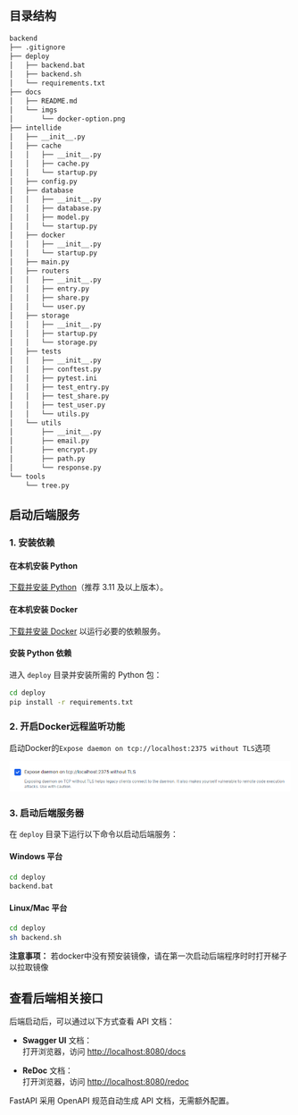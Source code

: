 ## 目录结构

```text
backend
├── .gitignore
├── deploy
│   ├── backend.bat
│   ├── backend.sh
│   └── requirements.txt
├── docs
│   ├── README.md
│   └── imgs
│       └── docker-option.png
├── intellide
│   ├── __init__.py
│   ├── cache
│   │   ├── __init__.py
│   │   ├── cache.py
│   │   └── startup.py
│   ├── config.py
│   ├── database
│   │   ├── __init__.py
│   │   ├── database.py
│   │   ├── model.py
│   │   └── startup.py
│   ├── docker
│   │   ├── __init__.py
│   │   └── startup.py
│   ├── main.py
│   ├── routers
│   │   ├── __init__.py
│   │   ├── entry.py
│   │   ├── share.py
│   │   └── user.py
│   ├── storage
│   │   ├── __init__.py
│   │   ├── startup.py
│   │   └── storage.py
│   ├── tests
│   │   ├── __init__.py
│   │   ├── conftest.py
│   │   ├── pytest.ini
│   │   ├── test_entry.py
│   │   ├── test_share.py
│   │   ├── test_user.py
│   │   └── utils.py
│   └── utils
│       ├── __init__.py
│       ├── email.py
│       ├── encrypt.py
│       ├── path.py
│       └── response.py
└── tools
    └── tree.py
```

## 启动后端服务

### 1. 安装依赖

#### 在本机安装 Python

[下载并安装 Python](https://www.python.org/downloads/)（推荐 3.11 及以上版本）。

#### 在本机安装 Docker

[下载并安装 Docker](https://www.docker.com/) 以运行必要的依赖服务。

#### 安装 Python 依赖

进入 `deploy` 目录并安装所需的 Python 包：

```sh
cd deploy
pip install -r requirements.txt
```

### 2. 开启Docker远程监听功能

启动Docker的`Expose daemon on tcp://localhost:2375 without TLS`选项

![docker-option](./imgs/docker-option.png)

### 3. 启动后端服务器

在 `deploy` 目录下运行以下命令以启动后端服务：

#### Windows 平台

```sh
cd deploy
backend.bat
```

#### Linux/Mac 平台

```sh
cd deploy
sh backend.sh
```

**注意事项：** 若docker中没有预安装镜像，请在第一次启动后端程序时时打开梯子以拉取镜像

## 查看后端相关接口

后端启动后，可以通过以下方式查看 API 文档：

- **Swagger UI** 文档：  
  打开浏览器，访问 [http://localhost:8080/docs](http://localhost:8080/docs)

- **ReDoc** 文档：  
  打开浏览器，访问 [http://localhost:8080/redoc](http://localhost:8080/redoc)

FastAPI 采用 OpenAPI 规范自动生成 API 文档，无需额外配置。

